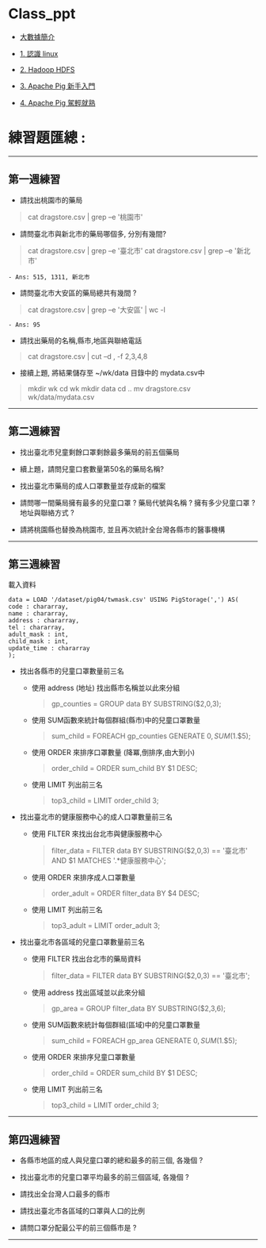 # Class_ppt

- [大數據簡介](https://github.com/xuan103/BigData/wiki/%E5%A4%A7%E6%95%B8%E6%93%9A%E7%B0%A1%E4%BB%8B)

- [1. 認識 linux](https://github.com/xuan103/BigData/wiki/1.-%E8%AA%8D%E8%AD%98-linux)

- [2. Hadoop HDFS](https://github.com/xuan103/BigData/wiki/2.-Hadoop-HDFS)

- [3. Apache Pig 新手入門](https://github.com/xuan103/BigData/wiki/3.-Apache-Pig-%E6%96%B0%E6%89%8B%E5%85%A5%E9%96%80)

- [4. Apache Pig 駕輕就熟](https://github.com/xuan103/BigData/wiki/4.-Apache-Pig-%E9%A7%95%E8%BC%95%E5%B0%B1%E7%86%9F)


# 練習題匯總 :

* * * 

## 第一週練習

- 請找出桃園市的藥局

> cat dragstore.csv | grep –e '桃園市'

- 請問臺北市與新北市的藥局哪個多, 分別有幾間?

> cat dragstore.csv | grep –e '臺北市' 
> cat dragstore.csv | grep –e '新北市'

    - Ans: 515, 1311, 新北市

- 請問臺北市大安區的藥局總共有幾間 ?

> cat dragstore.csv | grep –e '大安區' | wc -l

    - Ans: 95

- 請找出藥局的名稱,縣市,地區與聯絡電話

> cat dragstore.csv | cut –d , -f 2,3,4,8

- 接續上題, 將結果儲存至 ~/wk/data 目錄中的 mydata.csv中

> mkdir wk
> cd wk
> mkdir data
> cd ..
> mv dragstore.csv wk/data/mydata.csv

* * * 

## 第二週練習

- 找出臺北市兒童剩餘口罩剩餘最多藥局的前五個藥局



- 續上題，請問兒童口套數量第50名的藥局名稱?



- 找出臺北市藥局的成人口罩數量並存成新的檔案



- 請問哪一間藥局擁有最多的兒童口罩 ? 藥局代號與名稱 ? 擁有多少兒童口罩 ? 地址與聯絡方式  ?



- 請將桃園縣也替換為桃園市, 並且再次統計全台灣各縣市的醫事機構



 * * *

## 第三週練習

載入資料
```
data = LOAD '/dataset/pig04/twmask.csv' USING PigStorage(',') AS(
code : chararray,
name : chararray,
address : chararray,
tel : chararray,
adult_mask : int,
child_mask : int,
update_time : chararray
);
```

- 找出各縣市的兒童口罩數量前三名

    - 使用 address (地址) 找出縣市名稱並以此來分組
      
      > gp_counties = GROUP data BY SUBSTRING($2,0,3);

    - 使用 SUM函數來統計每個群組(縣市)中的兒童口罩數量
      > sum_child = FOREACH gp_counties GENERATE $0,SUM($1.$5);

    - 使用 ORDER 來排序口罩數量 (降冪,倒排序,由大到小)
      > order_child = ORDER sum_child BY $1 DESC;

    - 使用 LIMIT 列出前三名
      > top3_child = LIMIT order_child 3;


- 找出臺北市的健康服務中心的成人口罩數量前三名

    - 使用 FILTER 來找出台北市與健康服務中心
      > filter_data = FILTER data BY SUBSTRING($2,0,3) == '臺北市' AND $1 MATCHES '.*健康服務中心';

    - 使用 ORDER 來排序成人口罩數量
      > order_adult = ORDER filter_data BY $4 DESC;

    - 使用 LIMIT 列出前三名
      > top3_adult = LIMIT order_adult 3;


- 找出臺北市各區域的兒童口罩數量前三名

    - 使用 FILTER 找出台北市的藥局資料
      > filter_data = FILTER data BY SUBSTRING($2,0,3) == '臺北市';

    - 使用 address 找出區域並以此來分組
      > gp_area = GROUP filter_data BY SUBSTRING($2,3,6);

    - 使用 SUM函數來統計每個群組(區域)中的兒童口罩數量
      > sum_child = FOREACH gp_area GENERATE $0,SUM($1.$5);

    - 使用 ORDER 來排序兒童口罩數量
      > order_child = ORDER sum_child BY $1 DESC;

    - 使用 LIMIT 列出前三名
      > top3_child = LIMIT order_child 3;

* * *

## 第四週練習

- 各縣市地區的成人與兒童口罩的總和最多的前三個, 各幾個 ?



- 找出臺北市的兒童口罩平均最多的前三個區域, 各幾個 ?



- 請找出全台灣人口最多的縣市



- 請找出臺北市各區域的口罩與人口的比例



- 請問口罩分配最公平的前三個縣市是 ?



* * *


